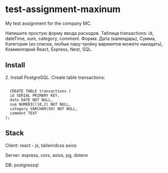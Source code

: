 <h1>test-assignment-maxinum</h1>
<p>My test assignment for the company MC. </p>
<p>Напишите простую форму ввода расходов. Таблица transactions: id, dateTime, sum, category, comment.
Форма: Дата (календарь), Сумма, Категория (из списка, любые пару-тройку вариантов можете накидать), Комментарий
React, Express, Nest, SQL.</p>

<h2>Install</h2>

<p>2. Install PostgreSQL. Create table transactions:</p>
<code>
  CREATE TABLE transactions (
  id SERIAL PRIMARY KEY,
  date DATE NOT NULL,
  sum NUMERIC(10,2) NOT NULL,
  category VARCHAR(50) NOT NULL,
  comment TEXT
);
</code>

<h2>Stack</h2>
<p>Client: react - js, tailwindcss axios</p>
<p>Server: express, cors, axios, pg, dotenv </p>
<p>DB: postgressql</p>
